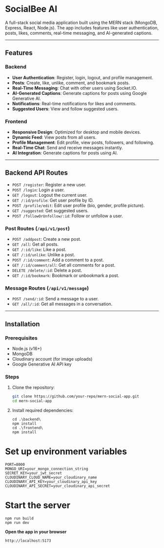# SocialBee AI

A full-stack social media application built using the MERN stack (MongoDB, Express, React, Node.js). The app includes features like user authentication, posts, likes, comments, real-time messaging, and AI-generated captions.

---

## Features

### Backend
- **User Authentication**: Register, login, logout, and profile management.
- **Posts**: Create, like, unlike, comment, and bookmark posts.
- **Real-Time Messaging**: Chat with other users using Socket.IO.
- **AI-Generated Captions**: Generate captions for posts using Google Generative AI.
- **Notifications**: Real-time notifications for likes and comments.
- **Suggested Users**: View and follow suggested users.

### Frontend
- **Responsive Design**: Optimized for desktop and mobile devices.
- **Dynamic Feed**: View posts from all users.
- **Profile Management**: Edit profile, view posts, followers, and following.
- **Real-Time Chat**: Send and receive messages instantly.
- **AI Integration**: Generate captions for posts using AI.

---

## Backend API Routes
- `POST /register`: Register a new user.
- `POST /login`: Login a user.
- `GET /logout`: Logout the current user.
- `GET /:id/profile`: Get user profile by ID.
- `POST /profile/edit`: Edit user profile (bio, gender, profile picture).
- `GET /suggested`: Get suggested users.
- `POST /followOrUnfollow/:id`: Follow or unfollow a user.

### Post Routes (`/api/v1/post`)
- `POST /addpost`: Create a new post.
- `GET /all`: Get all posts.
- `GET /:id/like`: Like a post.
- `GET /:id/unlike`: Unlike a post.
- `POST /:id/comment`: Add a comment to a post.
- `GET /:id/comment/all`: Get all comments for a post.
- `DELETE /delete/:id`: Delete a post.
- `GET /:id/bookmark`: Bookmark or unbookmark a post.

### Message Routes (`/api/v1/message`)
- `POST /send/:id`: Send a message to a user.
- `GET /all/:id`: Get all messages in a conversation.

---

## Installation

### Prerequisites
- Node.js (v16+)
- MongoDB
- Cloudinary account (for image uploads)
- Google Generative AI API key

### Steps
1. Clone the repository:
   ```bash
   git clone https://github.com/your-repo/mern-social-app.git
   cd mern-social-app

1. Install required dependencies:

    ```
    cd .\backend\
    npm install
    cd .\frontend\
    npm install
    ```
# Set up environment variables
```
PORT=8000
MONGO_URI=your_mongo_connection_string
SECRET_KEY=your_jwt_secret
CLOUDINARY_CLOUD_NAME=your_cloudinary_name
CLOUDINARY_API_KEY=your_cloudinary_api_key
CLOUDINARY_API_SECRET=your_cloudinary_api_secret
```
# Start the server

```
npm run build
npm run dev
```

**Open the app in your browser**
```
http://localhost:5173
```



